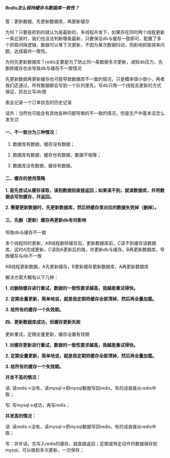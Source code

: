 ##### Redis怎么保持缓存与数据库一致性？

答：更新数据，先更新数据库，再更新缓存

为何？只要是抓到的就认为是最新的，多线程并发下，如果存在同时两个线程更新一条记录时，我们也没法判断哪条最新，只要保证db与缓存一致即可，配置了多个抓取间隔逻辑，数据可以等下次更新，不因为某次数据抖动，而影响抓取效率问题，达成最终一致性。

为何先更新数据库？redis主要是为了防止同一条数据多次更新，减轻db压力，先删除缓存也会导致db与缓存不一致情况

先更新数据再更新缓存也可能导致数据库不一致的情况，只是概率很小很小，再者我们还通过，所有数据都会写到一个队列里先，写db只用一个线程去更新的方式保证，抓总比写db慢

表会记录一个订单状态的历史记录

话外：当然也可能会有其他各种问题导致的不一致的情况，但是生产中基本没怎么发生过



#### 一、不一致分为三种情况：

1. 数据库有数据，缓存没有数据；

2. 数据库有数据，缓存也有数据，数据不相等；

3. 数据库没有数据，缓存有数据。



#### 二、缓存的使用策略

**1. 首先尝试从缓存读取，读到数据则直接返回；如果读不到，就读数据库，并将数据会写到缓存，并返回。**

**2. 需要更新数据时，先更新数据库，然后把缓存里对应的数据失效掉（删掉）。**





#### 三、先删（更新）缓存再更新db有何影响

导致db与缓存不一致

多个线程同时更新，AB线程删除缓存后，更新数据库前，C读不到缓存读数据库，这时A完成更新，C读到A更新后的值，并更新db与缓存，B再更新数据库，导致缓存与db不一致

AB线程更新数据，A先更新缓存，B更新缓存更新数据库，A再更新数据库

解决方案大概有以下几种：

**1. 对删除缓存进行重试，数据的一致性要求越高，我越是重试得快。**

**2. 定期全量更新，简单地说，就是我定期把缓存全部清掉，然后再全量加载。**

**3. 给所有的缓存一个失效期。**



#### 四、更新数据库成功，但缓存更新失败

更新重试，定期全量更新，缓存设置有效期

**1. 对缓存更新进行重试，数据的一致性要求越高，我越是重试得快。**

**2. 定期全量更新，简单地说，就是我定期把缓存全部清掉，然后再全量加载。**

**3. 给所有的缓存一个失效期。**





**并发不高的情况：**

读: 读redis->没有，读mysql->把mysql数据写回redis，有的话直接从redis中取；

写: 写mysql->成功，再写redis；

**并发高的情况：**

读: 读redis->没有，读mysql->把mysql数据写回redis，有的话直接从redis中取；

写：异步话，先写入redis的缓存，就直接返回；定期或特定动作将数据保存到mysql，可以做到多次更新，一次保存；